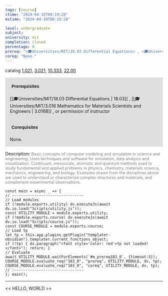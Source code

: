 ```yaml
---
tags: [course]
ctime: "2024-04-18T00:19:28"
mstime: "2024-04-18T00:19:28"

level: undergraduate
subject: 
university: mit
completion: closed
percentage: 0
prereq: "<🎓Universities/MIT/18.03 Differential Equations> , <🎓Universities/MIT/3.016 Mathematics for Materials Scientists and Engineers> , or permission of instructor"
coreq: "None."
---
```


catalog [1.021](http://student.mit.edu/catalog/m1a.html#1.021), [3.021](http://student.mit.edu/catalog/m3a.html#3.021), [10.333](http://student.mit.edu/catalog/m10a.html#10.333), [22.00](http://student.mit.edu/catalog/m22a.html#22.00)

<span style="display: block; padding: 15px; background-color: rgb(100, 100, 100, 0.2);"><font id="m_prereq183_0" style="display: block; font-family: Arial, sans-serif; font-weight: bold; padding: 5px">Prerequisites</font><br><span id="prereq183_0">[[🎓Universities/MIT/18.03 Differential Equations | 18.03]] , [[🎓Universities/MIT/3.016 Mathematics for Materials Scientists and Engineers | 3.016B]] , or permission of instructor</span></span>
<span style="display: block; padding: 15px; background-color: rgb(100, 100, 100, 0.2);"><font id="m_coreq183_0" style="display: block; font-family: Arial, sans-serif; font-weight: bold; padding: 5px">Corequisites</font><br><span id="coreq183_0">None.</span></span>

<font style="">Description:</font>
<font style="color: grey; font-size: 0.8rem;">Basic concepts of computer modeling and simulation in science and engineering. Uses techniques and software for simulation, data analysis and visualization. Continuum, mesoscale, atomistic and quantum methods used to study fundamental and applied problems in physics, chemistry, materials science, mechanics, engineering, and biology. Examples drawn from the disciplines above are used to understand or characterize complex structures and materials, and complement experimental observations.</font>

```dataviewjs
const main = async _ => {
// --------------------------------
// Load modules
if (!module.exports.utility) dv.executeJs(await dv.io.load("Scripts/utility.js"));
const UTILITY_MODULE = module.exports.utility;
if (!module.exports.course) dv.executeJs(await dv.io.load("Scripts/course.js"));
const COURSE_MODULE = module.exports.course;
// Load tp
let tp = this.app.plugins.getPlugin("templater-obsidian").templater.current_functions_object;
if (!tp) { dv.paragraph("<font style='color: red'>tp not loaded!</font>"); return; }
// Evaluate
await UTILITY_MODULE.waitForElements(`#m_prereq183_0`, {timeout:5});
COURSE_MODULE.evaluate_req("183_0", "prereq", UTILITY_MODULE, dv, tp);
COURSE_MODULE.evaluate_req("183_0", "coreq", UTILITY_MODULE, dv, tp);
// --------------------------------
}; main();
```

---

<< HELLO, WORLD >>
